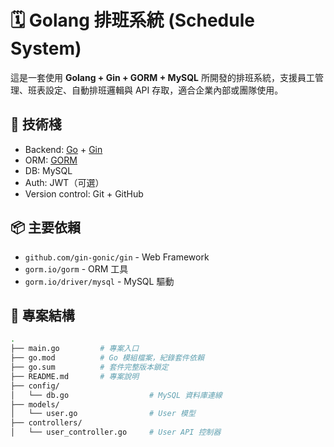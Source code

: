 # 🗓️ Golang 排班系統 (Schedule System)

這是一套使用 **Golang + Gin + GORM + MySQL** 所開發的排班系統，支援員工管理、班表設定、自動排班邏輯與 API 存取，適合企業內部或團隊使用。

## 🚀 技術棧

- Backend: [Go](https://go.dev/) + [Gin](https://github.com/gin-gonic/gin)
- ORM: [GORM](https://gorm.io/)
- DB: MySQL
- Auth: JWT（可選）
- Version control: Git + GitHub
  
## 📦 主要依賴
- `github.com/gin-gonic/gin` - Web Framework
- `gorm.io/gorm` - ORM 工具
- `gorm.io/driver/mysql` - MySQL 驅動

## 📁 專案結構

```bash
.
├── main.go         # 專案入口
├── go.mod          # Go 模組檔案，紀錄套件依賴
├── go.sum          # 套件完整版本鎖定
├── README.md       # 專案說明
├── config/
│   └── db.go                  # MySQL 資料庫連線
├── models/
│   └── user.go                # User 模型
├── controllers/
│   └── user_controller.go     # User API 控制器
